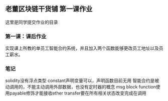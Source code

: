 ## 老董区块链干货铺 第一课作业
这里是同学提交作业的目录

### 第一课：课后作业

实现课上所教的单员工智能合约系统，并且加入两个函数能够更改员工地址以及员工薪水。


### 笔记
solidity没有浮点类型
constant声明变量可以，声明函数目前无用
智能合约是被动调用的，不能主动调用外部数据，也没有定时器的概念
msg  block
function使用payable修饰才能接收ether
transfer要在所有相关状态改变完成在调用